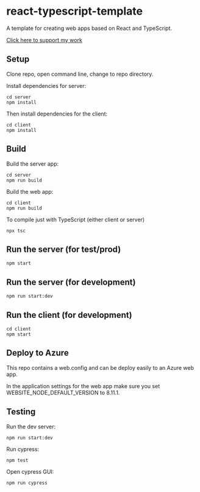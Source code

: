 # react-typescript-template

A template for creating web apps based on React and TypeScript.

[Click here to support my work](https://www.codecapers.com.au/about#support-my-work)

## Setup

Clone repo, open command line, change to repo directory.

Install dependencies for server:

    cd server
    npm install

Then install dependencies for the client:

    cd client
    npm install

## Build

Build the server app:

    cd server
    npm run build

Build the web app:

    cd client
    npm run build

To compile just with TypeScript (either client or server)

    npx tsc

## Run the server (for test/prod)

    npm start

## Run the server (for development)

    npm run start:dev

## Run the client (for development)

    cd client 
    npm start

## Deploy to Azure

This repo contains a web.config and can be deploy easily to an Azure web app.

In the application settings for the web app make sure you set WEBSITE_NODE_DEFAULT_VERSION to 8.11.1.

## Testing

Run the dev server:

    npm run start:dev

Run cypress:

    npm test

Open cypress GUI:

    npm run cypress
